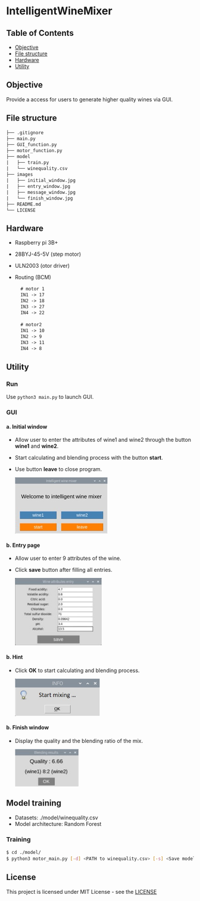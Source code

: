# IntelligentWineMixer

## Table of Contents

- [Objective](#objective)
- [File structure](#file-structure)
- [Hardware](#hardware)
- [Utility](#utility)

## Objective

Provide a access for users  to generate higher quality wines via GUI.

## File structure

```
├── .gitignore
├── main.py
├── GUI_function.py
├── motor_function.py
├── model
|   ├── train.py
|   └── winequality.csv
├── images
|   ├── initial_window.jpg
|   ├── entry_window.jpg
|   ├── message_window.jpg
|   └── finish_window.jpg
├── README.md
└── LICENSE
```

## Hardware

- Raspberry pi 3B+
- 28BYJ-45-5V (step motor)
- ULN2003 (otor driver)
- Routing (BCM)

        # motor 1
        IN1 -> 17
        IN2 -> 18
        IN3 -> 27
        IN4 -> 22
        
		# motor2
        IN1 -> 10
        IN2 -> 9
        IN3 -> 11
        IN4 -> 8

## Utility

### Run

Use `python3 main.py` to launch GUI.

### GUI

#### a. Initial window

- Allow user to enter the attributes of wine1 and wine2 through the button **wine1** and **wine2**.
- Start calculating and blending process with the button **start**.
- Use button **leave** to close program.

	<img height="150" src="./images/initial_window.jpg">

#### b. Entry page

- Allow user to enter 9 attributes of the wine.
- Click **save** button after filling all entries.

	<img height="180" src="./images/entry_window.jpg">

#### b. Hint

- Click **OK** to start calculating and blending process.

	<img height="100" src="./images/message_window.jpg">

#### b. Finish window

- Display the quality and the blending ratio of the mix.

	<img height="100" src="./images/finish_page.jpg">

## Model training

- Datasets: ./model/winequality.csv
- Model architecture: Random Forest

### Training

```bash
$ cd ./model/
$ python3 motor_main.py [-d] <PATH to winequality.csv> [-s] <Save model name>
```

## **License**

This project is licensed under MIT License - see the [LICENSE](./LICENSE)